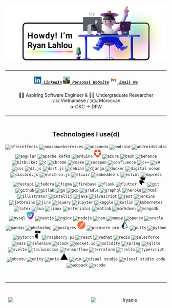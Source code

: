 <span style="display: flex; justify-content: center; align-items: center;" align="center">
  <img title="Hi, I'm Ryan Lahlou — an aspiring software engineer" alt="Hi, I'm Ryan Lahlou — an aspiring software engineer" style="width: 60rem" src="images/banner.png" />
</span>
<br>
<hr>

<h5 align="center">
  <code><a href="https://www.linkedin.com/in/lryanle/" title="LinkedIn Profile"><img width="22" src="images/linkedin.svg"> LinkedIn</a></code>
  <code><a href="https://www.ryanlahlou.com" title="Personal Website"><img width="22" src="images/website.jpeg"> Personal Website</a></code>
  <code><a href="mailto:contact@ryanlahlou.com" title="Email"><img width="22" src="images/email.png"> Email Me</a></code>
</h5>

<p align="center">
  👨‍💻 Aspiring Software Engineer & 🧑‍🔬 Undergraduate Researcher
  <br>
  🇻🇳 Vietnamese / 🇲🇦 Moroccan
  <br>
  ✈️ OKC -> DFW
</p>

<hr>
<br>
<p align="center">
  <span style="font-size: 1.25rem"><b>Technologies I use(d)</b></span>
  <br><br>
  <code><img title="aftereffects" height="25" src="https://cdn.jsdelivr.net/gh/devicons/devicon/icons/aftereffects/aftereffects-original.svg" /></code>
  <code><img title="amazonwebservices" height="25" src="https://cdn.jsdelivr.net/gh/devicons/devicon/icons/amazonwebservices/amazonwebservices-original.svg" /></code>
  <code><img title="anaconda" height="25" src="https://cdn.jsdelivr.net/gh/devicons/devicon/icons/anaconda/anaconda-original.svg" /></code>
  <code><img title="android" height="25" src="https://cdn.jsdelivr.net/gh/devicons/devicon/icons/android/android-original.svg" /></code>
  <code><img title="androidstudio" height="25" src="https://cdn.jsdelivr.net/gh/devicons/devicon/icons/androidstudio/androidstudio-original.svg" /></code>
  <code><img title="angular" height="25" src="https://cdn.jsdelivr.net/gh/devicons/devicon/icons/angularjs/angularjs-original.svg" /></code>
  <code><img title="apache kafka" height="25" src="https://cdn.jsdelivr.net/gh/devicons/devicon/icons/apachekafka/apachekafka-original.svg" /></code>
  <code><img title="arduino" height="25" src="https://cdn.jsdelivr.net/gh/devicons/devicon/icons/arduino/arduino-original.svg" /></code>
  <code><img title="auth0" height="25" src="./images/auth0.png" /></code>
  <code><img title="azure" height="25" src="https://cdn.jsdelivr.net/gh/devicons/devicon/icons/azure/azure-original.svg" /></code>
  <code><img title="bash" height="25" src="https://cdn.jsdelivr.net/gh/devicons/devicon/icons/bash/bash-original.svg" /></code>
  <code><img title="behance" height="25" src="https://cdn.jsdelivr.net/gh/devicons/devicon/icons/behance/behance-original.svg" /></code>
  <code><img title="bitbucket" height="25" src="https://cdn.jsdelivr.net/gh/devicons/devicon/icons/bitbucket/bitbucket-original.svg" /></code>
  <code><img title="c" height="25" src="https://cdn.jsdelivr.net/gh/devicons/devicon/icons/c/c-original.svg" /></code>
  <code><img title="chrome" height="25" src="https://cdn.jsdelivr.net/gh/devicons/devicon/icons/chrome/chrome-original.svg" /></code>
  <code><img title="cmake" height="25" src="https://cdn.jsdelivr.net/gh/devicons/devicon/icons/cmake/cmake-original.svg" /></code>
  <code><img title="codepen" height="25" src="https://cdn.jsdelivr.net/gh/devicons/devicon/icons/codepen/codepen-plain.svg" /></code>
  <code><img title="confluence" height="25" src="https://cdn.jsdelivr.net/gh/devicons/devicon/icons/confluence/confluence-original.svg" /></code>
  <code><img title="c++" height="25" src="https://cdn.jsdelivr.net/gh/devicons/devicon/icons/cplusplus/cplusplus-original.svg" /></code>
  <code><img title="c#" height="25" src="https://cdn.jsdelivr.net/gh/devicons/devicon/icons/csharp/csharp-original.svg" /></code>
  <code><img title="css" height="25" src="https://cdn.jsdelivr.net/gh/devicons/devicon/icons/css3/css3-original.svg" /></code>
  <code><img title="d3.js" height="25" src="https://cdn.jsdelivr.net/gh/devicons/devicon/icons/d3js/d3js-original.svg" /></code>
  <code><img title="dart.js" height="25" src="https://cdn.jsdelivr.net/gh/devicons/devicon/icons/dart/dart-original.svg" /></code>
  <code><img title="debian" height="25" src="https://cdn.jsdelivr.net/gh/devicons/devicon/icons/debian/debian-original.svg" /></code>
  <code><img title="django" height="25" src="https://cdn.jsdelivr.net/gh/devicons/devicon/icons/django/django-plain.svg" /></code>
  <code><img title="docker" height="25" src="https://cdn.jsdelivr.net/gh/devicons/devicon/icons/docker/docker-plain.svg" /></code>
  <code><img title="digital ocean" height="25" src="https://cdn.jsdelivr.net/gh/devicons/devicon/icons/digitalocean/digitalocean-original.svg" /></code>
  <code><img title="discord.js" height="25" src="https://cdn.jsdelivr.net/gh/devicons/devicon/icons/discordjs/discordjs-original.svg" /></code>
  <code><img title="electron.js" height="25" src="https://cdn.jsdelivr.net/gh/devicons/devicon/icons/electron/electron-original.svg" /></code>
  <code><img title="elixir" height="25" src="https://cdn.jsdelivr.net/gh/devicons/devicon/icons/elixir/elixir-original.svg" /></code>
  <code><img title="embedded c" height="25" src="https://cdn.jsdelivr.net/gh/devicons/devicon/icons/embeddedc/embeddedc-original.svg" /></code>
  <code><img title="eslint" height="25" src="https://cdn.jsdelivr.net/gh/devicons/devicon/icons/eslint/eslint-original.svg" /></code>
  <code><img title="express" height="25" src="https://cdn.jsdelivr.net/gh/devicons/devicon/icons/express/express-original.svg" /></code>
  <code><img title="fastapi" height="25" src="https://cdn.jsdelivr.net/gh/devicons/devicon/icons/fastapi/fastapi-original.svg" /></code>
  <code><img title="fedora" height="25" src="https://cdn.jsdelivr.net/gh/devicons/devicon/icons/fedora/fedora-original.svg" /></code>
  <code><img title="figma" height="25" src="https://cdn.jsdelivr.net/gh/devicons/devicon/icons/figma/figma-original.svg" /></code>
  <code><img title="firebase" height="25" src="https://cdn.jsdelivr.net/gh/devicons/devicon/icons/firebase/firebase-plain.svg" /></code>
  <code><img title="flask" height="25" src="https://cdn.jsdelivr.net/gh/devicons/devicon/icons/flask/flask-original.svg" /></code>
  <code><img title="flutter" height="25" src="https://cdn.jsdelivr.net/gh/devicons/devicon/icons/flutter/flutter-original.svg" /></code>
  <code><img title="framer" height="25" src="./images/framer.svg" /></code>
  <code><img title="git" height="25" src="https://cdn.jsdelivr.net/gh/devicons/devicon/icons/git/git-original.svg" /></code>
  <code><img title="github" height="25" src="https://cdn.jsdelivr.net/gh/devicons/devicon/icons/github/github-original.svg" /></code>
  <code><img title="gitlab" height="25" src="https://cdn.jsdelivr.net/gh/devicons/devicon/icons/gitlab/gitlab-original.svg" /></code>
  <code><img title="go" height="25" src="https://cdn.jsdelivr.net/gh/devicons/devicon/icons/go/go-original-wordmark.svg" /></code>
  <code><img title="gcp" height="25" src="https://cdn.jsdelivr.net/gh/devicons/devicon/icons/googlecloud/googlecloud-original.svg" /></code>
  <code><img title="gradle" height="25" src="https://cdn.jsdelivr.net/gh/devicons/devicon/icons/gradle/gradle-plain.svg" /></code>
  <code><img title="graphql" height="25" src="https://cdn.jsdelivr.net/gh/devicons/devicon/icons/graphql/graphql-plain.svg" /></code>
  <code><img title="heroku" height="25" src="https://cdn.jsdelivr.net/gh/devicons/devicon/icons/heroku/heroku-plain.svg" /></code>
  <code><img title="html" height="25" src="https://cdn.jsdelivr.net/gh/devicons/devicon/icons/html5/html5-original.svg" /></code>
  <code><img title="illustrator" height="25" src="https://cdn.jsdelivr.net/gh/devicons/devicon/icons/illustrator/illustrator-plain.svg" /></code>
  <code><img title="intellij" height="25" src="https://cdn.jsdelivr.net/gh/devicons/devicon/icons/intellij/intellij-original.svg" /></code>
  <code><img title="java" height="25" src="https://cdn.jsdelivr.net/gh/devicons/devicon/icons/java/java-original.svg" /></code>
  <code><img title="javascript" height="25" src="https://cdn.jsdelivr.net/gh/devicons/devicon/icons/javascript/javascript-original.svg" /></code>
  <code><img title="jest" height="25" src="https://cdn.jsdelivr.net/gh/devicons/devicon/icons/jest/jest-plain.svg" /></code>
  <code><img title="jenkins" height="25" src="https://cdn.jsdelivr.net/gh/devicons/devicon/icons/jenkins/jenkins-original.svg" /></code>
  <code><img title="jetbrains" height="25" src="https://cdn.jsdelivr.net/gh/devicons/devicon/icons/jetbrains/jetbrains-original.svg" /></code>
  <code><img title="jira" height="25" src="https://cdn.jsdelivr.net/gh/devicons/devicon/icons/jira/jira-original.svg" /></code>
  <code><img title="jquery" height="25" src="https://cdn.jsdelivr.net/gh/devicons/devicon/icons/jquery/jquery-original.svg" /></code>
  <code><img title="jupyter" height="25" src="https://cdn.jsdelivr.net/gh/devicons/devicon/icons/jupyter/jupyter-original-wordmark.svg" /></code>
  <code><img title="kaggle" height="25" src="https://cdn.jsdelivr.net/gh/devicons/devicon/icons/kaggle/kaggle-original.svg" /></code>
  <code><img title="kotlin" height="25" src="https://cdn.jsdelivr.net/gh/devicons/devicon/icons/kotlin/kotlin-original.svg" /></code>
  <code><img title="kubernetes" height="25" src="https://cdn.jsdelivr.net/gh/devicons/devicon/icons/kubernetes/kubernetes-plain.svg" /></code>
  <code><img title="latex" height="25" src="https://cdn.jsdelivr.net/gh/devicons/devicon/icons/latex/latex-original.svg" /></code>
  <code><img title="lua" height="25" src="https://cdn.jsdelivr.net/gh/devicons/devicon/icons/lua/lua-original-wordmark.svg" /></code>
  <code><img title="linux" height="25" src="https://cdn.jsdelivr.net/gh/devicons/devicon/icons/linux/linux-original.svg" /></code>
  <code><img title="materialui" height="25" src="https://cdn.jsdelivr.net/gh/devicons/devicon/icons/materialui/materialui-original.svg" /></code>
  <code><img title="matlab" height="25" src="https://cdn.jsdelivr.net/gh/devicons/devicon/icons/matlab/matlab-original.svg" /></code>
  <code><img title="markdown" height="25" src="https://cdn.jsdelivr.net/gh/devicons/devicon/icons/markdown/markdown-original.svg" /></code>
  <code><img title="mongodb" height="25" src="https://cdn.jsdelivr.net/gh/devicons/devicon/icons/mongodb/mongodb-original.svg" /></code>
  <code><img title="mysql" height="25" src="https://cdn.jsdelivr.net/gh/devicons/devicon/icons/mysql/mysql-original.svg" /></code>
  <code><img title="nextauth" height="25" src="./images/nextauth.png" /></code>
  <code><img title="nextjs" height="25" src="https://cdn.jsdelivr.net/gh/devicons/devicon/icons/nextjs/nextjs-original.svg" /></code>
  <code><img title="nginx" height="25" src="https://cdn.jsdelivr.net/gh/devicons/devicon/icons/nginx/nginx-original.svg" /></code>
  <code><img title="nodejs" height="25" src="https://cdn.jsdelivr.net/gh/devicons/devicon/icons/nodejs/nodejs-original.svg" /></code>
  <code><img title="npm" height="25" src="https://cdn.jsdelivr.net/gh/devicons/devicon/icons/npm/npm-original-wordmark.svg" /></code>
  <code><img title="numpy" height="25" src="https://cdn.jsdelivr.net/gh/devicons/devicon/icons/numpy/numpy-original.svg" /></code>
  <code><img title="opencv" height="25" src="https://cdn.jsdelivr.net/gh/devicons/devicon/icons/opencv/opencv-original.svg" /></code>
  <code><img title="oracle" height="25" src="https://cdn.jsdelivr.net/gh/devicons/devicon/icons/oracle/oracle-original.svg" /></code>
  <code><img title="pandas" height="25" src="https://cdn.jsdelivr.net/gh/devicons/devicon/icons/pandas/pandas-original.svg" /></code>
  <code><img title="photoshop" height="25" src="https://cdn.jsdelivr.net/gh/devicons/devicon/icons/photoshop/photoshop-plain.svg" /></code>
  <code><img title="postgres" height="25" src="https://cdn.jsdelivr.net/gh/devicons/devicon/icons/postgresql/postgresql-original.svg" /></code>
  <code><img title="postman" height="25" src="./images/postman.svg" /></code>
  <code><img title="premiere pro" height="25" src="https://cdn.jsdelivr.net/gh/devicons/devicon/icons/premierepro/premierepro-original.svg" /></code>
  <code><img title="prisma" height="25" src="./images/prisma.png" /></code>
  <code><img title="putty" height="25" src="https://cdn.jsdelivr.net/gh/devicons/devicon/icons/putty/putty-original.svg" /></code>
  <code><img title="python" height="25" src="https://cdn.jsdelivr.net/gh/devicons/devicon/icons/python/python-original.svg" /></code>
  <code><img title="pytorch" height="25" src="https://cdn.jsdelivr.net/gh/devicons/devicon/icons/pytorch/pytorch-original.svg" /></code>
  <code><img title="radix" height="25" src="./images/radix.png" /></code>
  <code><img title="raspberry pi" height="25" src="https://cdn.jsdelivr.net/gh/devicons/devicon/icons/raspberrypi/raspberrypi-original.svg" /></code>
  <code><img title="react" height="25" src="https://cdn.jsdelivr.net/gh/devicons/devicon/icons/react/react-original.svg" /></code>
  <code><img title="redhat" height="25" src="https://cdn.jsdelivr.net/gh/devicons/devicon/icons/redhat/redhat-original.svg" /></code>
  <code><img title="redis" height="25" src="https://cdn.jsdelivr.net/gh/devicons/devicon/icons/redis/redis-original.svg" /></code>
  <code><img title="salesforce" height="25" src="https://cdn.jsdelivr.net/gh/devicons/devicon/icons/salesforce/salesforce-original.svg" /></code>
  <code><img title="sass" height="25" src="https://cdn.jsdelivr.net/gh/devicons/devicon/icons/sass/sass-original.svg" /></code>
  <code><img title="selenium" height="25" src="https://cdn.jsdelivr.net/gh/devicons/devicon/icons/selenium/selenium-original.svg" /></code>
  <code><img title="slack" height="25" src="https://cdn.jsdelivr.net/gh/devicons/devicon/icons/slack/slack-original.svg" /></code>
  <code><img title="socket.io" height="25" src="https://cdn.jsdelivr.net/gh/devicons/devicon/icons/socketio/socketio-original.svg" /></code>
  <code><img title="solidity" height="25" src="https://cdn.jsdelivr.net/gh/devicons/devicon/icons/solidity/solidity-original.svg" /></code>
  <code><img title="spring" height="25" src="https://cdn.jsdelivr.net/gh/devicons/devicon/icons/spring/spring-original.svg" /></code>
  <code><img title="sqlite" height="25" src="https://cdn.jsdelivr.net/gh/devicons/devicon/icons/sqlite/sqlite-original.svg" /></code>
  <code><img title="svelte" height="25" src="https://cdn.jsdelivr.net/gh/devicons/devicon/icons/svelte/svelte-original.svg" /></code>
  <code><img title="tailwindcss" height="25" src="https://cdn.jsdelivr.net/gh/devicons/devicon/icons/tailwindcss/tailwindcss-plain.svg" /></code>
  <code><img title="tensorflow" height="25" src="https://cdn.jsdelivr.net/gh/devicons/devicon/icons/tensorflow/tensorflow-original.svg" /></code>
  <code><img title="terraform" height="25" src="https://cdn.jsdelivr.net/gh/devicons/devicon/icons/terraform/terraform-original.svg" /></code>
  <code><img title="trello" height="25" src="https://cdn.jsdelivr.net/gh/devicons/devicon/icons/trello/trello-plain.svg" /></code>
  <code><img title="typescript" height="25" src="https://cdn.jsdelivr.net/gh/devicons/devicon/icons/typescript/typescript-original.svg" /></code>
  <code><img title="ubuntu" height="25" src="https://cdn.jsdelivr.net/gh/devicons/devicon/icons/ubuntu/ubuntu-plain.svg" /></code>
  <code><img title="unity" height="25" src="https://cdn.jsdelivr.net/gh/devicons/devicon/icons/unity/unity-original.svg" /></code>
  <code><img title="unix" height="25" src="https://cdn.jsdelivr.net/gh/devicons/devicon/icons/unix/unix-original.svg" /></code>
  <code><img title="vercel" height="25" src="./images/vercel.svg" /></code>
  <code><img title="vim" height="25" src="https://cdn.jsdelivr.net/gh/devicons/devicon/icons/vim/vim-original.svg" /></code>
  <code><img title="visual studio" height="25" src="https://cdn.jsdelivr.net/gh/devicons/devicon/icons/visualstudio/visualstudio-plain.svg" /></code>
  <code><img title="visual studio code" height="25" src="https://cdn.jsdelivr.net/gh/devicons/devicon/icons/vscode/vscode-original.svg" /></code>
  <code><img title="webpack" height="25" src="https://cdn.jsdelivr.net/gh/devicons/devicon/icons/webpack/webpack-original.svg" /></code>
  <code><img title="xcode" height="25" src="https://cdn.jsdelivr.net/gh/devicons/devicon/icons/xcode/xcode-original.svg" /></code>
</p>
<br>
<hr>
<br>
<p align=center>
  <div align=center style="display: flex; justify-content: center; align-items: stretch; gap: 2rem">
    <img align="right" style="width: 45%;" src="https://github-readme-stats.vercel.app/api?username=lryanle&show_icons=true&theme=vue-dark&border_color=61dafb&hide_border=true" />
      <img align="left" style="width: 45%" src="https://streak-stats.demolab.com/?user=lryanle&theme=vue-dark&border=61dafb&hide_border=true" alt="lryanle" />
  </div>
</p>